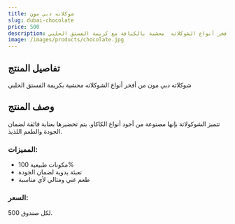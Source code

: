 ```yaml
---
title: شوكلاته دبي مون
slug: dubai-chocolate
price: 500
description: شوكلاته سويت مون دبي من أفخر أنواع الشوكلاته  محشية بالكنافة مع كريمة الفستق الحلبي 
image: /images/products/chocolate.jpg
---
```


## تفاصيل المنتج

 شوكلاته دبي مون من أفخر أنواع الشوكلاته  محشية بكريمة الفستق الحلبي 

 ## وصف المنتج

تتميز الشوكولاتة بإنها مصنوعة من أجود أنواع الكاكاو. يتم تحضيرها بعناية فائقة لضمان الجودة والطعم اللذيذ.

### المميزات:
- مكونات طبيعية 100%
- تعبئة يدوية لضمان الجودة
- طعم غني ومثالي لأي مناسبة

### السعر:
500 لكل صندوق.
